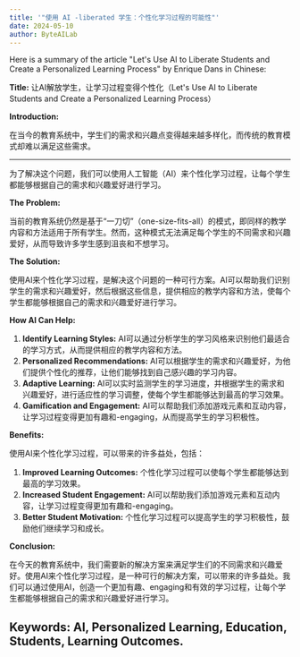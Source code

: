 ```yaml
---
title: '"使用 AI -liberated 学生：个性化学习过程的可能性"'
date: 2024-05-10
author: ByteAILab
---
```


Here is a summary of the article "Let's Use AI to Liberate Students and Create a Personalized Learning Process" by Enrique Dans in Chinese:

**Title:** 让AI解放学生，让学习过程变得个性化（Let's Use AI to Liberate Students and Create a Personalized Learning Process）

**Introduction:**

在当今的教育系统中，学生们的需求和兴趣点变得越来越多样化，而传统的教育模式却难以满足这些需求。

---
为了解决这个问题，我们可以使用人工智能（AI）来个性化学习过程，让每个学生都能够根据自己的需求和兴趣爱好进行学习。

**The Problem:**

当前的教育系统仍然是基于“一刀切”（one-size-fits-all）的模式，即同样的教学内容和方法适用于所有学生。然而，这种模式无法满足每个学生的不同需求和兴趣爱好，从而导致许多学生感到沮丧和不想学习。

**The Solution:**

使用AI来个性化学习过程，是解决这个问题的一种可行方案。AI可以帮助我们识别学生的需求和兴趣爱好，然后根据这些信息，提供相应的教学内容和方法，使每个学生都能够根据自己的需求和兴趣爱好进行学习。

**How AI Can Help:**

1. **Identify Learning Styles:** AI可以通过分析学生的学习风格来识别他们最适合的学习方式，从而提供相应的教学内容和方法。
2. **Personalized Recommendations:** AI可以根据学生的需求和兴趣爱好，为他们提供个性化的推荐，让他们能够找到自己感兴趣的学习内容。
3. **Adaptive Learning:** AI可以实时监测学生的学习进度，并根据学生的需求和兴趣爱好，进行适应性的学习调整，使每个学生都能够达到最高的学习效果。
4. **Gamification and Engagement:** AI可以帮助我们添加游戏元素和互动内容，让学习过程变得更加有趣和-engaging，从而提高学生的学习积极性。

**Benefits:**

使用AI来个性化学习过程，可以带来的许多益处，包括：
1. **Improved Learning Outcomes:** 个性化学习过程可以使每个学生都能够达到最高的学习效果。
2. **Increased Student Engagement:** AI可以帮助我们添加游戏元素和互动内容，让学习过程变得更加有趣和-engaging。
3. **Better Student Motivation:** 个性化学习过程可以提高学生的学习积极性，鼓励他们继续学习和成长。

**Conclusion:**

在今天的教育系统中，我们需要新的解决方案来满足学生们的不同需求和兴趣爱好。使用AI来个性化学习过程，是一种可行的解决方案，可以带来的许多益处。我们可以通过使用AI，创造一个更加有趣、engaging和有效的学习过程，让每个学生都能够根据自己的需求和兴趣爱好进行学习。

**Keywords:** AI, Personalized Learning, Education, Students, Learning Outcomes.
---

